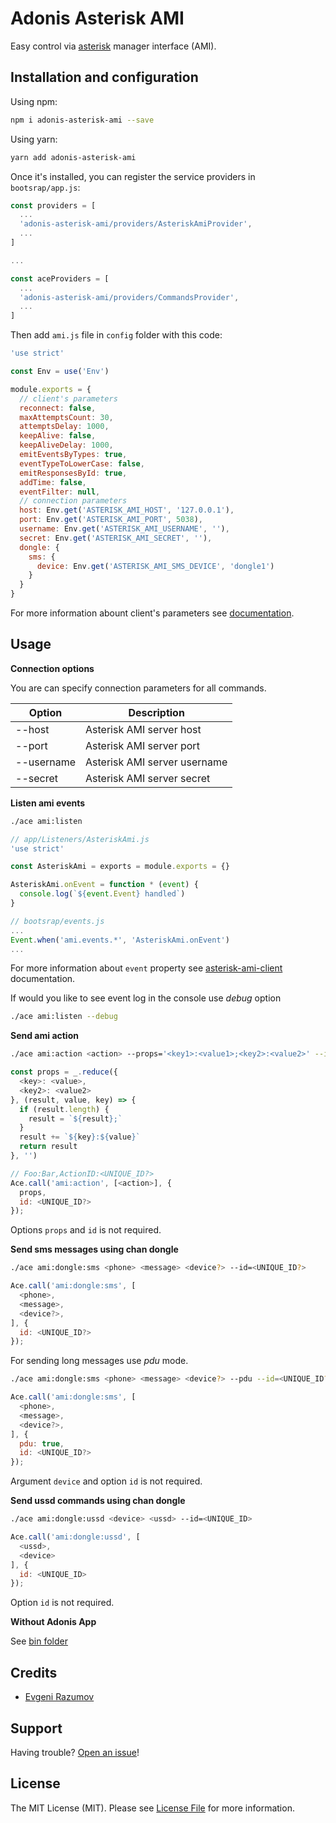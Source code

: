 # Adonis Asterisk AMI

Easy control via [asterisk](http://www.asterisk.org/) manager interface (AMI).

Installation and configuration
----------------

Using npm:

```sh
npm i adonis-asterisk-ami --save
```
Using yarn:

```sh
yarn add adonis-asterisk-ami
```

Once it's installed, you can register the service providers in `bootsrap/app.js`:

```js
const providers = [
  ...
  'adonis-asterisk-ami/providers/AsteriskAmiProvider',
  ...
]

...

const aceProviders = [
  ...
  'adonis-asterisk-ami/providers/CommandsProvider',
  ...
]
```

Then add `ami.js` file in `config` folder with this code:

```js
'use strict'

const Env = use('Env')

module.exports = {
  // client's parameters
  reconnect: false,
  maxAttemptsCount: 30,
  attemptsDelay: 1000,
  keepAlive: false,
  keepAliveDelay: 1000,
  emitEventsByTypes: true,
  eventTypeToLowerCase: false,
  emitResponsesById: true,
  addTime: false,
  eventFilter: null,
  // connection parameters
  host: Env.get('ASTERISK_AMI_HOST', '127.0.0.1'),
  port: Env.get('ASTERISK_AMI_PORT', 5038),
  username: Env.get('ASTERISK_AMI_USERNAME', ''),
  secret: Env.get('ASTERISK_AMI_SECRET', ''),
  dongle: {
    sms: {
      device: Env.get('ASTERISK_AMI_SMS_DEVICE', 'dongle1')
    }
  }
}
```
For more information abount client's parameters see [documentation](https://github.com/BelirafoN/asterisk-ami-client#clients-parameters).

Usage
----------------
**Connection options**

You are can specify connection parameters for all commands.

| Option     | Description                  |
| ---------  | ---------------------------- |
| --host     | Asterisk AMI server host     |
| --port     | Asterisk AMI server port     |
| --username | Asterisk AMI server username |
| --secret   | Asterisk AMI server secret   |

**Listen ami events**

```sh
./ace ami:listen
```
```js
// app/Listeners/AsteriskAmi.js
'use strict'

const AsteriskAmi = exports = module.exports = {}

AsteriskAmi.onEvent = function * (event) {
  console.log(`${event.Event} handled`)
}

// bootsrap/events.js
...
Event.when('ami.events.*', 'AsteriskAmi.onEvent')
...
```
For more information about `event` property see [asterisk-ami-client](https://github.com/BelirafoN/asterisk-ami-client) documentation.

If would you like to see event log in the console use *debug* option
```sh
./ace ami:listen --debug
```

**Send ami action**

```sh
./ace ami:action <action> --props='<key1>:<value1>;<key2>:<value2>' --id=<UNIQUE_ID?>
```

```js
const props = _.reduce({
  <key>: <value>,
  <key2>: <value2>
}, (result, value, key) => {
  if (result.length) {
    result = `${result};`
  }
  result += `${key}:${value}`
  return result
}, '')

// Foo:Bar,ActionID:<UNIQUE_ID?>
Ace.call('ami:action', [<action>], {
  props,
  id: <UNIQUE_ID?>
});
```
Options `props` and `id` is not required.

**Send sms messages using chan dongle**

```sh
./ace ami:dongle:sms <phone> <message> <device?> --id=<UNIQUE_ID?>
```

```js
Ace.call('ami:dongle:sms', [
  <phone>,
  <message>,
  <device?>,
], {
  id: <UNIQUE_ID?>
});
```
For sending long messages use *pdu* mode.
```sh
./ace ami:dongle:sms <phone> <message> <device?> --pdu --id=<UNIQUE_ID?>
```

```js
Ace.call('ami:dongle:sms', [
  <phone>,
  <message>,
  <device?>,
], {
  pdu: true,
  id: <UNIQUE_ID?>
});
```

Argument `device` and option `id` is not required.

**Send ussd commands using chan dongle**

```sh
./ace ami:dongle:ussd <device> <ussd> --id=<UNIQUE_ID>
```

```js
Ace.call('ami:dongle:ussd', [
  <ussd>,
  <device>
], {
  id: <UNIQUE_ID>
});
```

Option `id` is not required.

**Without Adonis App**

See [bin folder](https://github.com/enniel/adonis-asterisk-ami/tree/master/bin)

## Credits

- [Evgeni Razumov](https://github.com/enniel)

## Support

Having trouble? [Open an issue](https://github.com/enniel/adonis-asterisk-ami/issues/new)!

## License

The MIT License (MIT). Please see [License File](LICENSE.md) for more information.
